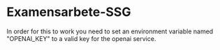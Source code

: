 # Examensarbete-SSG

In order for this to work you need to set an environment variable named "OPENAI_KEY" to a valid key for the openai service.
